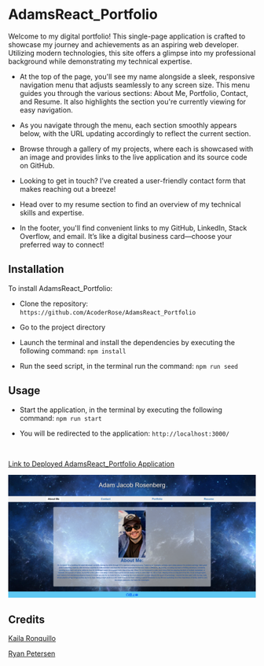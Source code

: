 # AdamsReact_Portfolio

Welcome to my digital portfolio! This single-page application is crafted to showcase my journey and achievements as an aspiring web developer. Utilizing modern technologies, this site offers a glimpse into my professional background while demonstrating my technical expertise.

- At the top of the page, you'll see my name alongside a sleek, responsive navigation menu that adjusts seamlessly to any screen size. This menu guides you through the various sections: About Me, Portfolio, Contact, and Resume. It also highlights the section you're currently viewing for easy navigation.

- As you navigate through the menu, each section smoothly appears below, with the URL updating accordingly to reflect the current section.

- Browse through a gallery of my projects, where each is showcased with an image and provides links to the live application and its source code on GitHub.

- Looking to get in touch? I’ve created a user-friendly contact form that makes reaching out a breeze!

- Head over to my resume section to find an overview of my technical skills and expertise.

- In the footer, you'll find convenient links to my GitHub, LinkedIn, Stack Overflow, and email. It’s like a digital business card—choose your preferred way to connect!

## Installation

To install AdamsReact_Portfolio:

- Clone the repository: `https://github.com/AcoderRose/AdamsReact_Portfolio`

- Go to the project directory

- Launch the terminal and install the dependencies by executing the following command: `npm install`

- Run the seed script, in the terminal run the command: `npm run seed`

## Usage

- Start the application, in the terminal by executing the following command: `npm run start`

- You will be redirected to the application: `http://localhost:3000/`
<br>

[Link to Deployed AdamsReact_Portfolio Application](https://adamsreact-portfolio.netlify.app)

![Screenshot of AdamsReact_Portfolio](./public/images/Screenshot-AdamsReact_Portfolio.png)

## Credits

[Kaila Ronquillo](https://github.com/girlnotfound)

[Ryan Petersen](https://github.com/RyanPetersen-89)
